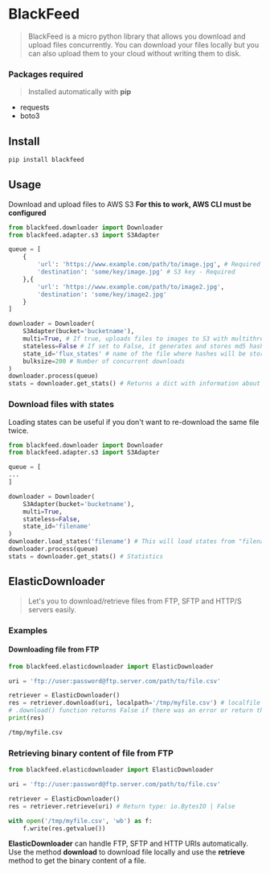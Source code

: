 # BlackFeed
> BlackFeed is a micro python library that allows you download and upload files concurrently.
> You can download your files locally but you can also upload them to your cloud without writing them to disk.

### Packages required
> Installed automatically with **pip**
- requests
- boto3

## Install
```bash
pip install blackfeed
```

## Usage
Download and upload files to AWS S3
**For this to work, AWS CLI must be configured**
```python
from blackfeed.downloader import Downloader
from blackfeed.adapter.s3 import S3Adapter

queue = [
    {
        'url': 'https://www.example.com/path/to/image.jpg', # Required
        'destination': 'some/key/image.jpg' # S3 key - Required 
    },{
        'url': 'https://www.example.com/path/to/image2.jpg',
        'destination': 'some/key/image2.jpg' 
    }
]

downloader = Downloader(
    S3Adapter(bucket='bucketname'),
    multi=True, # If true, uploads files to images to S3 with multithreading
    stateless=False # If set to False, it generates and stores md5 hashes of files in a file
    state_id='flux_states' # name of the file where hashes will be stored (states.txt) not required
    bulksize=200 # Number of concurrent downloads
)
downloader.process(queue)
stats = downloader.get_stats() # Returns a dict with information about the process
```

### Download files with states
Loading states can be useful if you don't want to re-download the same file twice.
```python
from blackfeed.downloader import Downloader
from blackfeed.adapter.s3 import S3Adapter

queue = [
...
]

downloader = Downloader(
    S3Adapter(bucket='bucketname'),
    multi=True,
    stateless=False,
    state_id='filename'
)
downloader.load_states('filename') # This will load states from "filename.txt"
downloader.process(queue)
stats = downloader.get_stats() # Statistics 
```

## ElasticDownloader
> Let's you to download/retrieve files from FTP, SFTP and HTTP/S servers easily.

### Examples
#### Downloading file from FTP 
```python
from blackfeed.elasticdownloader import ElasticDownloader

uri = 'ftp://user:password@ftp.server.com/path/to/file.csv'

retriever = ElasticDownloader()
res = retriever.download(uri, localpath='/tmp/myfile.csv') # localfile is optional
# .download() function returns False if there was an error or return the local path of the downloaded file if it was a success.
print(res)
```
```bash
/tmp/myfile.csv
```

### Retrieving binary content of file from FTP
```python
from blackfeed.elasticdownloader import ElasticDownloader

uri = 'ftp://user:password@ftp.server.com/path/to/file.csv'

retriever = ElasticDownloader()
res = retriever.retrieve(uri) # Return type: io.BytesIO | False

with open('/tmp/myfile.csv', 'wb') as f:
    f.write(res.getvalue())
```
**ElasticDownloader** can handle FTP, SFTP and HTTP URIs automatically.
Use the method **download** to download file locally and use the **retrieve** method to get the binary content of a file.